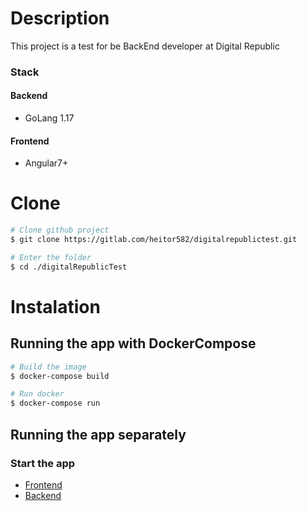 # Description

This project is a test for be BackEnd developer at Digital Republic

### Stack

#### Backend

- GoLang 1.17

#### Frontend

- Angular7+

# Clone

```bash
# Clone github project
$ git clone https://gitlab.com/heitor582/digitalrepublictest.git

# Enter the folder
$ cd ./digitalRepublicTest
```

# Instalation

## Running the app with DockerCompose

```bash
# Build the image
$ docker-compose build

# Run docker
$ docker-compose run
```

## Running the app separately

### Start the app

- [Frontend ](./front-paint-room)
- [Backend ](./back-paint-room)
